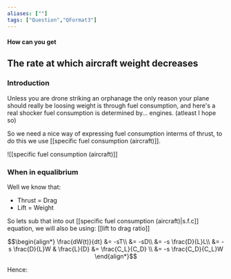 ```yaml
---
aliases: [""]
tags: ["Question","QFormat3"]
---
```


#### How can you get
## The rate at which aircraft weight decreases
### Introduction
Unless you are drone striking an orphanage the only reason your plane should really be loosing weight is through fuel consumption, and here's a real shocker fuel consumption is determined by... engines. (atleast I hope so)

So we need a nice way of expressing fuel consumption interms of thrust, to do this we use [[specific fuel consumption (aircraft)]].

![[specific fuel consumption (aircraft)]]

### When in equalibrium
Well we know that:
- Thrust = Drag
- Lift = Weight

So lets sub that into out [[specific fuel consumption (aircraft)|s.f.c]] equation, we will also be using: [[lift to drag ratio]]

$$\begin{align*}
  \frac{dW(t)}{dt}  &= -sT\\
&= -sD\\
&= -s \frac{D}{L}L\\
&= -s \frac{D}{L}W & \frac{L}{D} &= \frac{C_L}{C_D} \\
&= -s \frac{C_D}{C_L}W
\end{align*}$$

Hence:
